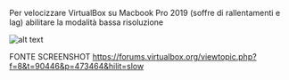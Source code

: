 Per velocizzare VirtualBox su Macbook Pro 2019 (soffre di rallentamenti e lag) abilitare la modalità bassa risoluzione

![alt text](https://raw.githubusercontent.com/emanuele-tufarini/appunti-virtual-machines/main/VelocizzareVirtualBoxMacPro2019.jpeg?token=ANNXHIAV6NXDEFEWJD74CV3BRBGWM)

FONTE SCREENSHOT https://forums.virtualbox.org/viewtopic.php?f=8&t=90446&p=473464&hilit=slow

